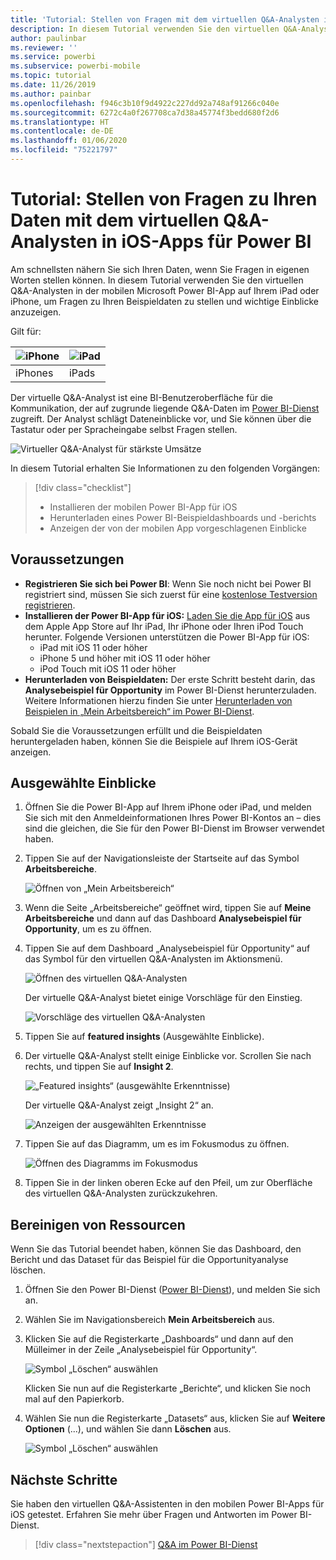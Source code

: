 ```yaml
---
title: 'Tutorial: Stellen von Fragen mit dem virtuellen Q&A-Analysten in iOS-Apps'
description: In diesem Tutorial verwenden Sie den virtuellen Q&A-Analysten in der mobilen Power BI-App auf Ihrem iOS-Gerät, um in Ihren eigenen Worten Fragen zu Beispieldaten stellen.
author: paulinbar
ms.reviewer: ''
ms.service: powerbi
ms.subservice: powerbi-mobile
ms.topic: tutorial
ms.date: 11/26/2019
ms.author: painbar
ms.openlocfilehash: f946c3b10f9d4922c227dd92a748af91266c040e
ms.sourcegitcommit: 6272c4a0f267708ca7d38a45774f3bedd680f2d6
ms.translationtype: HT
ms.contentlocale: de-DE
ms.lasthandoff: 01/06/2020
ms.locfileid: "75221797"
---
```

# <a name="tutorial-ask-questions-about-your-data-with-the-qa-virtual-analyst-in-the-power-bi-ios-apps"></a>Tutorial: Stellen von Fragen zu Ihren Daten mit dem virtuellen Q&A-Analysten in iOS-Apps für Power BI

Am schnellsten nähern Sie sich Ihren Daten, wenn Sie Fragen in eigenen Worten stellen können. In diesem Tutorial verwenden Sie den virtuellen Q&A-Analysten in der mobilen Microsoft Power BI-App auf Ihrem iPad oder iPhone, um Fragen zu Ihren Beispieldaten zu stellen und wichtige Einblicke anzuzeigen. 

Gilt für:

| ![iPhone](./media/tutorial-mobile-apps-ios-qna/iphone-logo-50-px.png) | ![iPad](./media/tutorial-mobile-apps-ios-qna/ipad-logo-50-px.png) |
|:--- |:--- |
| iPhones |iPads |

Der virtuelle Q&A-Analyst ist eine BI-Benutzeroberfläche für die Kommunikation, der auf zugrunde liegende Q&A-Daten im [Power BI-Dienst](https://powerbi.com) zugreift. Der Analyst schlägt Dateneinblicke vor, und Sie können über die Tastatur oder per Spracheingabe selbst Fragen stellen.

![Virtueller Q&A-Analyst für stärkste Umsätze](./media/tutorial-mobile-apps-ios-qna/power-bi-ios-q-n-a-top-sale-intro.png)

In diesem Tutorial erhalten Sie Informationen zu den folgenden Vorgängen:

> [!div class="checklist"]
> * Installieren der mobilen Power BI-App für iOS
> * Herunterladen eines Power BI-Beispieldashboards und -berichts
> * Anzeigen der von der mobilen App vorgeschlagenen Einblicke

## <a name="prerequisites"></a>Voraussetzungen

* **Registrieren Sie sich bei Power BI**: Wenn Sie noch nicht bei Power BI registriert sind, müssen Sie sich zuerst für eine [kostenlose Testversion registrieren](https://app.powerbi.com/signupredirect?pbi_source=web).
* **Installieren der Power BI-App für iOS:** [Laden Sie die App für iOS](https://apps.apple.com/app/microsoft-power-bi/id929738808) aus dem Apple App Store auf Ihr iPad, Ihr iPhone oder Ihren iPod Touch herunter. Folgende Versionen unterstützen die Power BI-App für iOS:
  * iPad mit iOS 11 oder höher
  * iPhone 5 und höher mit iOS 11 oder höher 
  * iPod Touch mit iOS 11 oder höher
* **Herunterladen von Beispieldaten:** Der erste Schritt besteht darin, das **Analysebeispiel für Opportunity** im Power BI-Dienst herunterzuladen. Weitere Informationen hierzu finden Sie unter [Herunterladen von Beispielen in „Mein Arbeitsbereich“ im Power BI-Dienst](./mobile-apps-download-samples.md).


Sobald Sie die Voraussetzungen erfüllt und die Beispieldaten heruntergeladen haben, können Sie die Beispiele auf Ihrem iOS-Gerät anzeigen.

## <a name="try-featured-insights"></a>Ausgewählte Einblicke
1. Öffnen Sie die Power BI-App auf Ihrem iPhone oder iPad, und melden Sie sich mit den Anmeldeinformationen Ihres Power BI-Kontos an – dies sind die gleichen, die Sie für den Power BI-Dienst im Browser verwendet haben.

2. Tippen Sie auf der Navigationsleiste der Startseite auf das Symbol **Arbeitsbereiche**.

    ![Öffnen von „Mein Arbeitsbereich“](./media/tutorial-mobile-apps-ios-qna/power-bi-qna-open-myworkspace.png)

3. Wenn die Seite „Arbeitsbereiche“ geöffnet wird, tippen Sie auf **Meine Arbeitsbereiche** und dann auf das Dashboard **Analysebeispiel für Opportunity**, um es zu öffnen.


3. Tippen Sie auf dem Dashboard „Analysebeispiel für Opportunity“ auf das Symbol für den virtuellen Q&A-Analysten im Aktionsmenü.

    ![Öffnen des virtuellen Q&A-Analysten](./media/tutorial-mobile-apps-ios-qna/power-bi-qna-open-qna.png)

    Der virtuelle Q&A-Analyst bietet einige Vorschläge für den Einstieg.

    ![Vorschläge des virtuellen Q&A-Analysten](./media/tutorial-mobile-apps-ios-qna/power-bi-qna-suggestions.png)

3. Tippen Sie auf **featured insights** (Ausgewählte Einblicke).

4. Der virtuelle Q&A-Analyst stellt einige Einblicke vor. Scrollen Sie nach rechts, und tippen Sie auf **Insight 2**.

    ![„Featured insights“ (ausgewählte Erkenntnisse)](./media/tutorial-mobile-apps-ios-qna/power-bi-ios-qna-suggest-insight-2.png)

   Der virtuelle Q&A-Analyst zeigt „Insight 2“ an.

    ![Anzeigen der ausgewählten Erkenntnisse](./media/tutorial-mobile-apps-ios-qna/power-bi-ios-qna-show-insight-2.png)

5. Tippen Sie auf das Diagramm, um es im Fokusmodus zu öffnen.

    ![Öffnen des Diagramms im Fokusmodus](./media/tutorial-mobile-apps-ios-qna/power-bi-ios-qna-open-insight-2.png)

6. Tippen Sie in der linken oberen Ecke auf den Pfeil, um zur Oberfläche des virtuellen Q&A-Analysten zurückzukehren.

## <a name="clean-up-resources"></a>Bereinigen von Ressourcen

Wenn Sie das Tutorial beendet haben, können Sie das Dashboard, den Bericht und das Dataset für das Beispiel für die Opportunityanalyse löschen.

1. Öffnen Sie den Power BI-Dienst ([Power BI-Dienst](https://app.powerbi.com)), und melden Sie sich an.

2. Wählen Sie im Navigationsbereich **Mein Arbeitsbereich** aus.

3. Klicken Sie auf die Registerkarte „Dashboards“ und dann auf den Mülleimer in der Zeile „Analysebeispiel für Opportunity“.

    ![Symbol „Löschen“ auswählen](./media/tutorial-mobile-apps-ios-qna/power-bi-tutorial-mobile-apps-ios-qna-delete-opportunity-analysis-sample.png)

    Klicken Sie nun auf die Registerkarte „Berichte“, und klicken Sie noch mal auf den Papierkorb.

4. Wählen Sie nun die Registerkarte „Datasets“ aus, klicken Sie auf **Weitere Optionen** (...), und wählen Sie dann **Löschen** aus.

    ![Symbol „Löschen“ auswählen](./media/tutorial-mobile-apps-ios-qna/power-bi-tutorial-mobile-apps-ios-qna-delete-opportunity-analysis-sample-datasets.png)

## <a name="next-steps"></a>Nächste Schritte

Sie haben den virtuellen Q&A-Assistenten in den mobilen Power BI-Apps für iOS getestet. Erfahren Sie mehr über Fragen und Antworten im Power BI-Dienst.
> [!div class="nextstepaction"]
> [Q&A im Power BI-Dienst](../end-user-q-and-a.md)